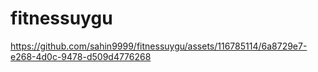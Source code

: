 # fitnessuygu

https://github.com/sahin9999/fitnessuygu/assets/116785114/6a8729e7-e268-4d0c-9478-d509d4776268

